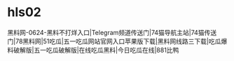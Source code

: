 # hls02
黑料网-0624-黑料不打烊入口|Telegram频道传送门|74猫导航主站|74猫传送门|78黑料网|51吃瓜|五一吃瓜网站官网入口苹果版下载|黑料网线路三下载|吃瓜爆料破解版|五一吃瓜破解版|在线吃瓜黑料|今日吃瓜在线|881比鸭
